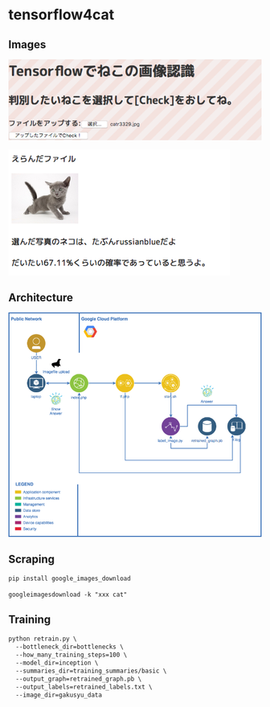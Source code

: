 # tensorflow4cat

## Images

![tensorweb1](https://github.com/octocatz/tensorflow4cat/blob/images/tensor1.png)

![tensorweb2](https://github.com/octocatz/tensorflow4cat/blob/images/tensor2.png)

## Architecture

![architecture](https://github.com/octocatz/tensorflow4cat/blob/images/tensorflow4cat.png)


## Scraping
```
pip install google_images_download

googleimagesdownload -k "xxx cat"
```
## Training
```
python retrain.py \
  --bottleneck_dir=bottlenecks \
  --how_many_training_steps=100 \
  --model_dir=inception \
  --summaries_dir=training_summaries/basic \
  --output_graph=retrained_graph.pb \
  --output_labels=retrained_labels.txt \
  --image_dir=gakusyu_data
```
